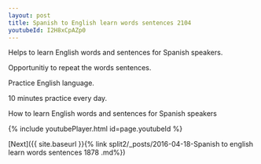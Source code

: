 ```yaml
---
layout: post
title: Spanish to English learn words sentences 2104 
youtubeId: I2H8xCpAZp0
---
```

 
 
Helps to learn English words and sentences for Spanish speakers.

Opportunitiy to repeat the words sentences. 

Practice English language. 
 
10 minutes practice every day. 
 
How to learn English words and sentences for Spanish speakers 
 
{% include youtubePlayer.html id=page.youtubeId %}
 
 
[Next]({{ site.baseurl }}{% link  split2/_posts/2016-04-18-Spanish to english learn words sentences 1878 .md%})
 
